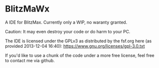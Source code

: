 BlitzMaWx
=========
A IDE for BlitzMax.
Currently only a WIP, no waranty granted.

Caution: It may even destroy your code or do harm to your PC.

The IDE is licensed under the GPLv3 as distributed by the fsf.org here (as provided 2013-12-04 16:40):
https://www.gnu.org/licenses/gpl-3.0.txt



If you'd like to use a chunk of the code under a more free license, feel free to contact me via github.
